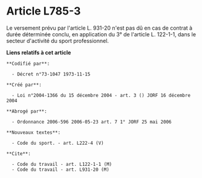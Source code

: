 # Article L785-3

Le versement prévu par l'article L. 931-20 n'est pas dû en cas de contrat à durée déterminée conclu, en application du 3° de
l'article L. 122-1-1, dans le secteur d'activité du sport professionnel.

**Liens relatifs à cet article**

	**Codifié par**:

	  - Décret n°73-1047 1973-11-15

	**Créé par**:

	  - Loi n°2004-1366 du 15 décembre 2004 - art. 3 () JORF 16 décembre 2004

	**Abrogé par**:

	  - Ordonnance 2006-596 2006-05-23 art. 7 1° JORF 25 mai 2006

	**Nouveaux textes**:

	  - Code du sport. - art. L222-4 (V)

	**Cite**:

	  - Code du travail - art. L122-1-1 (M)
	  - Code du travail - art. L931-20 (M)
